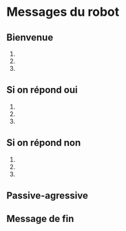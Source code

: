 # Messages du robot
## Bienvenue
1. 
2. 
3. 

## Si on répond oui
1. 
2. 
3.

## Si on répond non
1. 
2. 
3. 

## Passive-agressive

## Message de fin
